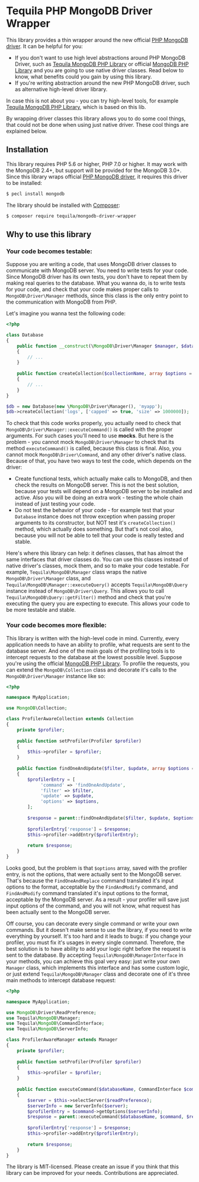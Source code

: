 # Tequila PHP MongoDB Driver Wrapper

This library provides a thin wrapper around the new official [PHP MongoDB driver](https://github.com/mongodb/mongo-php-driver).
It can be helpful for you: 
- If you don't want to use high level abstractions around PHP MongoDB Driver, such as 
[Tequila MongoDB PHP Library](https://github.com/tequila/mongodb-php-lib) or official
[MongoDB PHP Library](https://github.com/mongodb/mongo-php-library) and you are going to use native driver classes.
Read below to know, what benefits could you gain by using this library.
- If you're writing abstraction around the new PHP MongoDB driver, such as alternative high-level driver library.

In case this is not about you - you can try high-level tools, for example 
[Tequila MongoDB PHP Library](https://github.com/tequila/mongodb-php-lib), which is based on this lib.

By wrapping driver classes this library allows you to do some cool things, that could not be done when using just native driver.
These cool things are explained below.

## Installation
This library requires PHP 5.6 or higher, PHP 7.0 or higher.
It may work with the MongoDB 2.4+, but support will be provided for the MongoDB 3.0+.
Since this library wraps official [PHP MongoDB driver](https://github.com/mongodb/mongo-php-driver), it requires
this driver to be installed:
```bash
$ pecl install mongodb
```

The library should be installed with [Composer](https://getcomposer.org):
```bash
$ composer require tequila/mongodb-driver-wrapper
```

## Why to use this library

### Your code becomes testable:
Suppose you are writing a code, that uses MongoDB driver classes to communicate with MongoDB server.
You need to write tests for your code. Since MongoDB driver has its own tests, 
you don't have to repeat them by making real queries to the database.
What you wanna do, is to write tests for your code, and check that your code makes proper calls to `MongoDB\Driver\Manager` methods,
since this class is the only entry point to the communication with MongoDB from PHP.

Let's imagine you wanna test the following code:

```php
<?php 

class Database
{
    public function __construct(\MongoDB\Driver\Manager $manager, $databaseName)
    {
        // ...
    }
    
    public function createCollection($collectionName, array $options = [])
    {
        // ...
    }
}

$db = new Database(new \MongoDB\Driver\Manager(), 'myapp');
$db->createCollection('logs', ['capped' => true, 'size' => 1000000]);
```

To check that this code works properly, you actually need to check that `MongoDB\Driver\Manager::executeCommand()`
is called with the proper arguments. For such cases you'll need to use **mocks**. But here is the problem - you cannot
mock `MongoDB\Driver\Manager` to check that its method `executeCommand()` is called, because this class is final.
Also, you cannot mock `MongoDB\Driver\Command`, and any other driver's native class.
Because of that, you have two ways to test the code, which depends on the driver:
- Create functional tests, which actually make calls to MongoDB, and then check the results on MongoDB server.
This is not the best solution, because your tests will depend on a MongoDB server to be installed and active.
Also you will be doing an extra work - testing the whole chain instead of just testing your code.
- Do not test the behavior of your code - for example test that your `Database` instance does not throw exception 
when passing proper arguments to its constructor, but NOT test it's `createCollection()` method, which actually does something.
But that's not cool also, because you will not be able to tell that your code is really tested and stable.

Here's where this library can help: it defines classes, that has almost the same interfaces that driver classes do.
You can use this classes instead of native driver's classes, mock them, and so to make your code testable.
For example, `Tequila\MongoDB\Manager` class wraps the native `MongoDB\Driver\Manager` class, 
and `Tequila\MongoDB\Manager::executeQuery()` accepts `Tequila\MongoDB\Query` instance instead of `MongoDB\Driver\Query`.
This allows you to call `Tequila\MongoDB\Query::getFilter()` method and check that you're executing the query 
you are expecting to execute. This allows your code to be more testable and stable.

### Your code becomes more flexible:
This library is written with the high-level code in mind. Currently, every application needs to have an ability to profile,
what requests are sent to the database server. And one of the main goals of the profiling tools is to intercept 
requests to the database at the lowest possible level. Suppose you're using the official [MongoDB PHP Library](https://github.com/mongodb/mongo-php-library).
To profile the requests, you can extend the `MongoDB\Collection` class and decorate it's calls to the `MongoDB\Driver\Manager`
instance like so:

```php
<?php

namespace MyApplication;

use MongoDB\Collection;

class ProfilerAwareCollection extends Collection
{
    private $profiler;
    
    public function setProfiler(Profiler $profiler)
    {
        $this->profiler = $profiler;
    }
    
    public function findOneAndUpdate($filter, $update, array $options = [])
    {
        $profilerEntry = [
             'command' => 'findOneAndUpdate',
             'filter' => $filter,
             'update' => $update,
             'options' => $options,
        ];
        
        $response = parent::findOneAndUpdate($filter, $update, $options);
        
        $profilerEntry['response'] = $response;
        $this->profiler->addEntry($profilerEntry);
        
        return $response;
    }
}
```

Looks good, but the problem is that `$options` array, saved with the profiler entry, is not the options, that were
actually sent to the MongoDB server. That's because the `FindOneAndReplace` command translated it's input options
to the format, acceptable by the `FindAndModify` command, and `FindAndModify` command translated it's input options
to the format, acceptable by the MongoDB server. As a result - your profiler will save just input options of the command,
and you will not know, what request has been actually sent to the MongoDB server.

Off course, you can decorate every single command or write your own commands. But it doesn't make sense to use the library,
if you need to write everything by yourself. It's too hard and it leads to bugs: if you change your profiler, you must
fix it's usages in every single command.
Therefore, the best solution is to have ability to add your logic right before the request is sent to the database.
By accepting `Tequila\MongoDB\ManagerInterface` in your methods, you can achieve this goal very easy:
just write your own `Manager` class, which implements this interface and has some custom logic, or just extend
`Tequila\MongoDB\Manager` class and decorate one of it's three main methods to intercept database request:

```php
<?php

namespace MyApplication;

use MongoDB\Driver\ReadPreference;
use Tequila\MongoDB\Manager;
use Tequila\MongoDB\CommandInterface;
use Tequila\MongoDB\ServerInfo;

class ProfilerAwareManager extends Manager
{
    private $profiler;
        
    public function setProfiler(Profiler $profiler)
    {
        $this->profiler = $profiler;
    }
    
    public function executeCommand($databaseName, CommandInterface $command, ReadPreference $readPreference)
    {
        $server = $this->selectServer($readPreference);
        $serverInfo = new ServerInfo($server);
        $profilerEntry = $command->getOptions($serverInfo);
        $response = parent::executeCommand($databaseName, $command, $readPreference);
        
        $profilerEntry['response'] = $response;
        $this->profiler->addEntry($profilerEntry);
        
        return $response;
    }
}
```

The library is MIT-licensed. Please create an issue if you think that this library can be improved for your needs.
Contributions are appreciated.